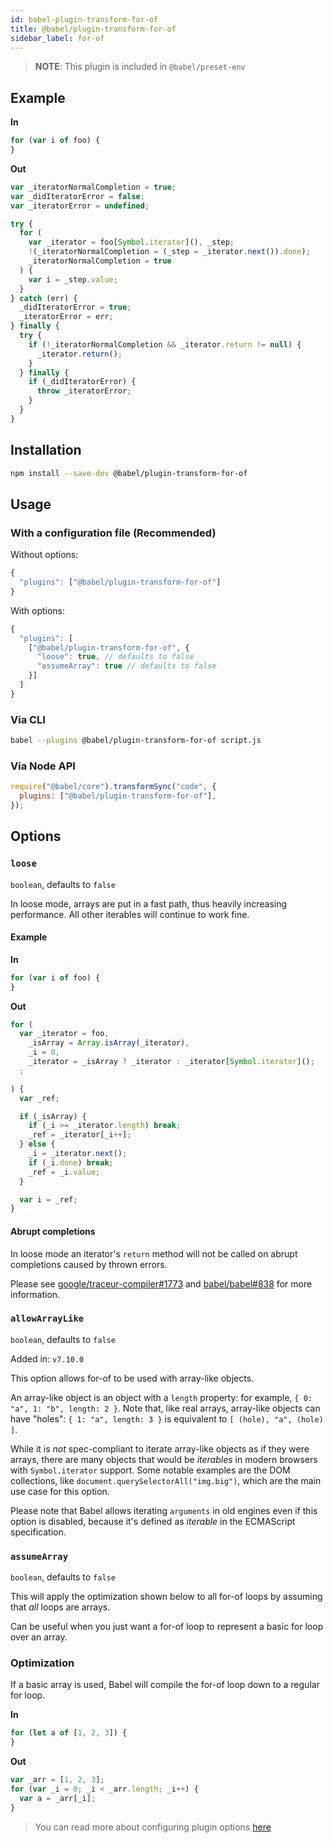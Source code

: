 ```yaml
---
id: babel-plugin-transform-for-of
title: @babel/plugin-transform-for-of
sidebar_label: for-of
---
```


> **NOTE**: This plugin is included in `@babel/preset-env`

## Example

**In**

```js
for (var i of foo) {
}
```

**Out**

```js
var _iteratorNormalCompletion = true;
var _didIteratorError = false;
var _iteratorError = undefined;

try {
  for (
    var _iterator = foo[Symbol.iterator](), _step;
    !(_iteratorNormalCompletion = (_step = _iterator.next()).done);
    _iteratorNormalCompletion = true
  ) {
    var i = _step.value;
  }
} catch (err) {
  _didIteratorError = true;
  _iteratorError = err;
} finally {
  try {
    if (!_iteratorNormalCompletion && _iterator.return != null) {
      _iterator.return();
    }
  } finally {
    if (_didIteratorError) {
      throw _iteratorError;
    }
  }
}
```

## Installation

```sh
npm install --save-dev @babel/plugin-transform-for-of
```

## Usage

### With a configuration file (Recommended)

Without options:

```js
{
  "plugins": ["@babel/plugin-transform-for-of"]
}
```

With options:

```js
{
  "plugins": [
    ["@babel/plugin-transform-for-of", {
      "loose": true, // defaults to false
      "assumeArray": true // defaults to false
    }]
  ]
}
```

### Via CLI

```sh
babel --plugins @babel/plugin-transform-for-of script.js
```

### Via Node API

```javascript
require("@babel/core").transformSync("code", {
  plugins: ["@babel/plugin-transform-for-of"],
});
```

## Options

### `loose`

`boolean`, defaults to `false`

In loose mode, arrays are put in a fast path, thus heavily increasing performance.
All other iterables will continue to work fine.

#### Example

**In**

```js
for (var i of foo) {
}
```

**Out**

```js
for (
  var _iterator = foo,
    _isArray = Array.isArray(_iterator),
    _i = 0,
    _iterator = _isArray ? _iterator : _iterator[Symbol.iterator]();
  ;

) {
  var _ref;

  if (_isArray) {
    if (_i >= _iterator.length) break;
    _ref = _iterator[_i++];
  } else {
    _i = _iterator.next();
    if (_i.done) break;
    _ref = _i.value;
  }

  var i = _ref;
}
```

#### Abrupt completions

In loose mode an iterator's `return` method will not be called on abrupt completions caused by thrown errors.

Please see [google/traceur-compiler#1773](https://github.com/google/traceur-compiler/issues/1773) and
[babel/babel#838](https://github.com/babel/babel/issues/838) for more information.

### `allowArrayLike`

`boolean`, defaults to `false`

Added in: `v7.10.0`

This option allows for-of to be used with array-like objects.

An array-like object is an object with a `length` property: for example, `{ 0: "a", 1: "b", length: 2 }`. Note that, like real arrays, array-like objects can have "holes": `{ 1: "a", length: 3 }` is equivalent to `[ (hole), "a", (hole) ]`.

While it is _not_ spec-compliant to iterate array-like objects as if they were arrays, there are many objects that would be _iterables_ in modern browsers with `Symbol.iterator` support. Some notable examples are the DOM collections, like `document.querySelectorAll("img.big")`, which are the main use case for this option.

Please note that Babel allows iterating `arguments` in old engines even if this option is disabled, because it's defined as _iterable_ in the ECMAScript specification.

### `assumeArray`

`boolean`, defaults to `false`

This will apply the optimization shown below to all for-of loops by assuming that _all_ loops are arrays.

Can be useful when you just want a for-of loop to represent a basic for loop over an array.

### Optimization

If a basic array is used, Babel will compile the for-of loop down to a regular for loop.

**In**

```js
for (let a of [1, 2, 3]) {
}
```

**Out**

```js
var _arr = [1, 2, 3];
for (var _i = 0; _i < _arr.length; _i++) {
  var a = _arr[_i];
}
```

> You can read more about configuring plugin options [here](https://babeljs.io/docs/en/plugins#plugin-options)
